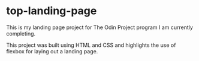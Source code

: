 # top-landing-page

This is my landing page project for The Odin Project program I am currently completing.

This project was built using HTML and CSS and highlights the use of flexbox for laying out a landing page.
